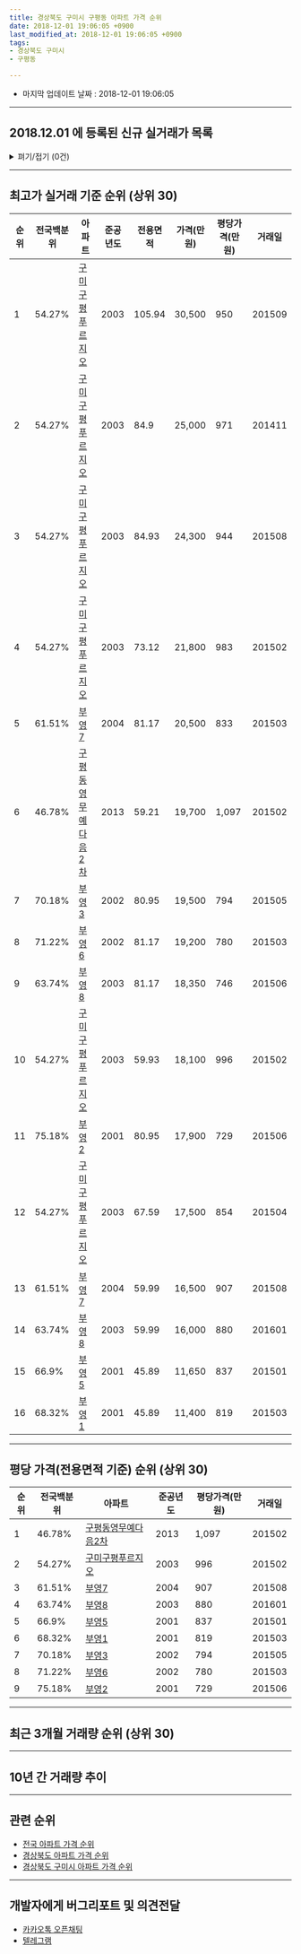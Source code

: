 ```yaml
---
title: 경상북도 구미시 구평동 아파트 가격 순위
date: 2018-12-01 19:06:05 +0900
last_modified_at: 2018-12-01 19:06:05 +0900
tags:
- 경상북도 구미시
- 구평동

---
```


* 마지막 업데이트 날짜 : 2018-12-01 19:06:05

---

## 2018.12.01 에 등록된 신규 실거래가 목록

<details>
<summary>펴기/접기 (0건)</summary>
<div markdown="1">

|아파트|전국백분위|준공년도|전용면적|가격(만원)|평당가격(만원)|거래일|
|---|---|---|---|---|---|---|
|없음|||||||


</div>
</details>

---

## 최고가 실거래 기준 순위 (상위 30)


|순위|전국백분위|아파트|준공년도|전용면적|가격(만원)|평당가격(만원)|거래일|
|---|---|---|---|---|---|---|---|
|1|54.27%|[구미구평푸르지오](https://search.naver.com/search.naver?query=%EA%B2%BD%EC%83%81%EB%B6%81%EB%8F%84+%EA%B5%AC%EB%AF%B8%EC%8B%9C+%EA%B5%AC%ED%8F%89%EB%8F%99+%EA%B5%AC%EB%AF%B8%EA%B5%AC%ED%8F%89%ED%91%B8%EB%A5%B4%EC%A7%80%EC%98%A4)|2003|105.94|30,500|950|201509|
|2|54.27%|[구미구평푸르지오](https://search.naver.com/search.naver?query=%EA%B2%BD%EC%83%81%EB%B6%81%EB%8F%84+%EA%B5%AC%EB%AF%B8%EC%8B%9C+%EA%B5%AC%ED%8F%89%EB%8F%99+%EA%B5%AC%EB%AF%B8%EA%B5%AC%ED%8F%89%ED%91%B8%EB%A5%B4%EC%A7%80%EC%98%A4)|2003|84.9|25,000|971|201411|
|3|54.27%|[구미구평푸르지오](https://search.naver.com/search.naver?query=%EA%B2%BD%EC%83%81%EB%B6%81%EB%8F%84+%EA%B5%AC%EB%AF%B8%EC%8B%9C+%EA%B5%AC%ED%8F%89%EB%8F%99+%EA%B5%AC%EB%AF%B8%EA%B5%AC%ED%8F%89%ED%91%B8%EB%A5%B4%EC%A7%80%EC%98%A4)|2003|84.93|24,300|944|201508|
|4|54.27%|[구미구평푸르지오](https://search.naver.com/search.naver?query=%EA%B2%BD%EC%83%81%EB%B6%81%EB%8F%84+%EA%B5%AC%EB%AF%B8%EC%8B%9C+%EA%B5%AC%ED%8F%89%EB%8F%99+%EA%B5%AC%EB%AF%B8%EA%B5%AC%ED%8F%89%ED%91%B8%EB%A5%B4%EC%A7%80%EC%98%A4)|2003|73.12|21,800|983|201502|
|5|61.51%|[부영7](https://search.naver.com/search.naver?query=%EA%B2%BD%EC%83%81%EB%B6%81%EB%8F%84+%EA%B5%AC%EB%AF%B8%EC%8B%9C+%EA%B5%AC%ED%8F%89%EB%8F%99+%EB%B6%80%EC%98%817)|2004|81.17|20,500|833|201503|
|6|46.78%|[구평동영무예다음2차](https://search.naver.com/search.naver?query=%EA%B2%BD%EC%83%81%EB%B6%81%EB%8F%84+%EA%B5%AC%EB%AF%B8%EC%8B%9C+%EA%B5%AC%ED%8F%89%EB%8F%99+%EA%B5%AC%ED%8F%89%EB%8F%99%EC%98%81%EB%AC%B4%EC%98%88%EB%8B%A4%EC%9D%8C2%EC%B0%A8)|2013|59.21|19,700|1,097|201502|
|7|70.18%|[부영3](https://search.naver.com/search.naver?query=%EA%B2%BD%EC%83%81%EB%B6%81%EB%8F%84+%EA%B5%AC%EB%AF%B8%EC%8B%9C+%EA%B5%AC%ED%8F%89%EB%8F%99+%EB%B6%80%EC%98%813)|2002|80.95|19,500|794|201505|
|8|71.22%|[부영6](https://search.naver.com/search.naver?query=%EA%B2%BD%EC%83%81%EB%B6%81%EB%8F%84+%EA%B5%AC%EB%AF%B8%EC%8B%9C+%EA%B5%AC%ED%8F%89%EB%8F%99+%EB%B6%80%EC%98%816)|2002|81.17|19,200|780|201503|
|9|63.74%|[부영8](https://search.naver.com/search.naver?query=%EA%B2%BD%EC%83%81%EB%B6%81%EB%8F%84+%EA%B5%AC%EB%AF%B8%EC%8B%9C+%EA%B5%AC%ED%8F%89%EB%8F%99+%EB%B6%80%EC%98%818)|2003|81.17|18,350|746|201506|
|10|54.27%|[구미구평푸르지오](https://search.naver.com/search.naver?query=%EA%B2%BD%EC%83%81%EB%B6%81%EB%8F%84+%EA%B5%AC%EB%AF%B8%EC%8B%9C+%EA%B5%AC%ED%8F%89%EB%8F%99+%EA%B5%AC%EB%AF%B8%EA%B5%AC%ED%8F%89%ED%91%B8%EB%A5%B4%EC%A7%80%EC%98%A4)|2003|59.93|18,100|996|201502|
|11|75.18%|[부영2](https://search.naver.com/search.naver?query=%EA%B2%BD%EC%83%81%EB%B6%81%EB%8F%84+%EA%B5%AC%EB%AF%B8%EC%8B%9C+%EA%B5%AC%ED%8F%89%EB%8F%99+%EB%B6%80%EC%98%812)|2001|80.95|17,900|729|201506|
|12|54.27%|[구미구평푸르지오](https://search.naver.com/search.naver?query=%EA%B2%BD%EC%83%81%EB%B6%81%EB%8F%84+%EA%B5%AC%EB%AF%B8%EC%8B%9C+%EA%B5%AC%ED%8F%89%EB%8F%99+%EA%B5%AC%EB%AF%B8%EA%B5%AC%ED%8F%89%ED%91%B8%EB%A5%B4%EC%A7%80%EC%98%A4)|2003|67.59|17,500|854|201504|
|13|61.51%|[부영7](https://search.naver.com/search.naver?query=%EA%B2%BD%EC%83%81%EB%B6%81%EB%8F%84+%EA%B5%AC%EB%AF%B8%EC%8B%9C+%EA%B5%AC%ED%8F%89%EB%8F%99+%EB%B6%80%EC%98%817)|2004|59.99|16,500|907|201508|
|14|63.74%|[부영8](https://search.naver.com/search.naver?query=%EA%B2%BD%EC%83%81%EB%B6%81%EB%8F%84+%EA%B5%AC%EB%AF%B8%EC%8B%9C+%EA%B5%AC%ED%8F%89%EB%8F%99+%EB%B6%80%EC%98%818)|2003|59.99|16,000|880|201601|
|15|66.9%|[부영5](https://search.naver.com/search.naver?query=%EA%B2%BD%EC%83%81%EB%B6%81%EB%8F%84+%EA%B5%AC%EB%AF%B8%EC%8B%9C+%EA%B5%AC%ED%8F%89%EB%8F%99+%EB%B6%80%EC%98%815)|2001|45.89|11,650|837|201501|
|16|68.32%|[부영1](https://search.naver.com/search.naver?query=%EA%B2%BD%EC%83%81%EB%B6%81%EB%8F%84+%EA%B5%AC%EB%AF%B8%EC%8B%9C+%EA%B5%AC%ED%8F%89%EB%8F%99+%EB%B6%80%EC%98%811)|2001|45.89|11,400|819|201503|


---

## 평당 가격(전용면적 기준) 순위 (상위 30)


|순위|전국백분위|아파트|준공년도|평당가격(만원)|거래일|
|---|---|---|---|---|---|
|1|46.78%|[구평동영무예다음2차](https://search.naver.com/search.naver?query=%EA%B2%BD%EC%83%81%EB%B6%81%EB%8F%84+%EA%B5%AC%EB%AF%B8%EC%8B%9C+%EA%B5%AC%ED%8F%89%EB%8F%99+%EA%B5%AC%ED%8F%89%EB%8F%99%EC%98%81%EB%AC%B4%EC%98%88%EB%8B%A4%EC%9D%8C2%EC%B0%A8)|2013|1,097|201502|
|2|54.27%|[구미구평푸르지오](https://search.naver.com/search.naver?query=%EA%B2%BD%EC%83%81%EB%B6%81%EB%8F%84+%EA%B5%AC%EB%AF%B8%EC%8B%9C+%EA%B5%AC%ED%8F%89%EB%8F%99+%EA%B5%AC%EB%AF%B8%EA%B5%AC%ED%8F%89%ED%91%B8%EB%A5%B4%EC%A7%80%EC%98%A4)|2003|996|201502|
|3|61.51%|[부영7](https://search.naver.com/search.naver?query=%EA%B2%BD%EC%83%81%EB%B6%81%EB%8F%84+%EA%B5%AC%EB%AF%B8%EC%8B%9C+%EA%B5%AC%ED%8F%89%EB%8F%99+%EB%B6%80%EC%98%817)|2004|907|201508|
|4|63.74%|[부영8](https://search.naver.com/search.naver?query=%EA%B2%BD%EC%83%81%EB%B6%81%EB%8F%84+%EA%B5%AC%EB%AF%B8%EC%8B%9C+%EA%B5%AC%ED%8F%89%EB%8F%99+%EB%B6%80%EC%98%818)|2003|880|201601|
|5|66.9%|[부영5](https://search.naver.com/search.naver?query=%EA%B2%BD%EC%83%81%EB%B6%81%EB%8F%84+%EA%B5%AC%EB%AF%B8%EC%8B%9C+%EA%B5%AC%ED%8F%89%EB%8F%99+%EB%B6%80%EC%98%815)|2001|837|201501|
|6|68.32%|[부영1](https://search.naver.com/search.naver?query=%EA%B2%BD%EC%83%81%EB%B6%81%EB%8F%84+%EA%B5%AC%EB%AF%B8%EC%8B%9C+%EA%B5%AC%ED%8F%89%EB%8F%99+%EB%B6%80%EC%98%811)|2001|819|201503|
|7|70.18%|[부영3](https://search.naver.com/search.naver?query=%EA%B2%BD%EC%83%81%EB%B6%81%EB%8F%84+%EA%B5%AC%EB%AF%B8%EC%8B%9C+%EA%B5%AC%ED%8F%89%EB%8F%99+%EB%B6%80%EC%98%813)|2002|794|201505|
|8|71.22%|[부영6](https://search.naver.com/search.naver?query=%EA%B2%BD%EC%83%81%EB%B6%81%EB%8F%84+%EA%B5%AC%EB%AF%B8%EC%8B%9C+%EA%B5%AC%ED%8F%89%EB%8F%99+%EB%B6%80%EC%98%816)|2002|780|201503|
|9|75.18%|[부영2](https://search.naver.com/search.naver?query=%EA%B2%BD%EC%83%81%EB%B6%81%EB%8F%84+%EA%B5%AC%EB%AF%B8%EC%8B%9C+%EA%B5%AC%ED%8F%89%EB%8F%99+%EB%B6%80%EC%98%812)|2001|729|201506|


---

## 최근 3개월 거래량 순위 (상위 30)


<div style="width:100%;">
    <canvas id="deal_count_ranking" height="250"></canvas>
</div>


<script>
new Chart(document.getElementById("deal_count_ranking"), {
    type: 'horizontalBar',
    data: {
        labels: ['부영1', '부영2', '부영3', '부영7', '부영5', '구평동영무예다음2차', '구미구평푸르지오', '부영6', '부영8'],
        datasets: [{
            label: '실거래 수',
            data: [5, 4, 4, 4, 4, 3, 2, 2, 2],
            borderColor: "rgba(255, 0, 128, 1)",
            backgroundColor: "rgba(255, 0, 128, 0.5)",
            fill: false,
        }]
    },
    options: {
        responsive: true,
        title: {
            display: true,
            text: '최근 3개월 거래량 순위'
        },
        tooltips: {
            mode: 'index',
            intersect: false,
            callbacks: {
                title: function(tooltipItems, data) {
                    return "실거래 수:";
                },
                label: function(tooltipItem, data) {
                    return data.labels[tooltipItem.index] + ": " + tooltipItem.xLabel;
                }
            }
        },
        hover: {
            mode: 'nearest',
            intersect: true
        },
        scales: {
            xAxes: [{
                display: true,
                scaleLabel: {
                    display: true,
                    labelString: '실거래 수'
                },
                ticks: {
                    suggestedMin: 0,
                }
            }],
            yAxes: [{
                display: true,
                ticks: {
                    autoSkip: false,
                    callback: function(value, index, values) {
                        if (value.length > 15)
                            return value.substr(0, 13) + "...";
                        else
                            return value;
                    }
                },
                scaleLabel: {
                    display: false,
                }
            }]
        }
    }
});

</script>


---

## 10년 간 거래량 추이


<div style="width:100%;">
    <canvas id="deal_progress" height="250"></canvas>
</div>

<script>
new Chart(document.getElementById("deal_progress"), {
    type: 'line',
    data: {
        labels: ['200812','200901','200902','200903','200904','200905','200906','200907','200908','200909','200910','200911','200912','201001','201002','201003','201004','201005','201006','201007','201008','201009','201010','201011','201012','201101','201102','201103','201104','201105','201106','201107','201108','201109','201110','201111','201112','201201','201202','201203','201204','201205','201206','201207','201208','201209','201210','201211','201212','201301','201302','201303','201304','201305','201306','201307','201308','201309','201310','201311','201312','201401','201402','201403','201404','201405','201406','201407','201408','201409','201410','201411','201412','201501','201502','201503','201504','201505','201506','201507','201508','201509','201510','201511','201512','201601','201602','201603','201604','201605','201606','201607','201608','201609','201610','201611','201612','201701','201702','201703','201704','201705','201706','201707','201708','201709','201710','201711','201712','201801','201802','201803','201804','201805','201806','201807','201808','201809','201810','201811','201812'],
        datasets: [{
            label: '실거래 수',
            pointRadius: 1,
            data: [21, 12, 28, 21, 25, 25, 22, 14, 27, 23, 7, 20, 17, 22, 12, 26, 21, 17, 18, 25, 16, 17, 26, 25, 47, 46, 46, 52, 28, 24, 24, 21, 11, 13, 30, 19, 28, 15, 22, 33, 19, 12, 9, 12, 10, 18, 22, 21, 24, 38, 22, 37, 31, 26, 19, 18, 13, 11, 21, 20, 22, 24, 30, 42, 26, 19, 26, 30, 33, 29, 32, 24, 42, 67, 51, 63, 68, 31, 44, 41, 40, 51, 39, 45, 38, 20, 29, 47, 47, 31, 29, 28, 36, 28, 38, 34, 25, 25, 43, 41, 36, 48, 60, 39, 45, 38, 28, 34, 25, 40, 40, 50, 52, 45, 36, 25, 20, 20, 20, 10, 0],
            borderColor: "rgba(255, 201, 14, 1)",
            backgroundColor: "rgba(255, 201, 14, 0.5)",
            fill: true,
        }]
    },
    options: {
        responsive: true,
        title: {
            display: true,
            text: '10년간 거래량 추이'
        },
        tooltips: {
            mode: 'index',
            intersect: false,
        },
        hover: {
            mode: 'nearest',
            intersect: true
        },
        scales: {
            xAxes: [{
                display: true,
                scaleLabel: {
                    display: true,
                    labelString: '년/월'
                }
            }],
            yAxes: [{
                display: true,
                ticks: {
                    suggestedMin: 0,
                },
                scaleLabel: {
                    display: true,
                    labelString: '실거래 수'
                }
            }]
        }
    }
});

</script>


---

## 관련 순위

- [전국 아파트 가격 순위](https://inasie.github.io/apt-ranking/전국)
- [경상북도 아파트 가격 순위](https://inasie.github.io/apt-ranking/경상북도)
- [경상북도 구미시 아파트 가격 순위](https://inasie.github.io/apt-ranking/경상북도-구미시)


---

## 개발자에게 버그리포트 및 의견전달

- [카카오톡 오픈채팅](https://open.kakao.com/o/gLJUAP4)
- [텔레그램](https://t.me/inasie)

